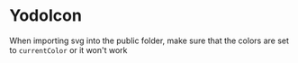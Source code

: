 # YodoIcon

When importing svg into the public folder, make sure that the colors are set to `currentColor` or it won't work
